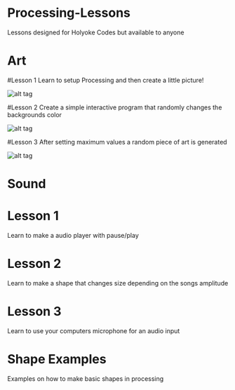 # Processing-Lessons
Lessons designed for Holyoke Codes but available to anyone

# Art
#Lesson 1
Learn to setup Processing and then create a little picture!

![alt tag](https://github.com/tgb20/Processing-Lessons/blob/master/lesson1/result.png)

#Lesson 2
Create a simple interactive program that randomly changes the backgrounds color

![alt tag](https://github.com/tgb20/Processing-Lessons/blob/master/lesson2/result.gif)

#Lesson 3
After setting maximum values a random piece of art is generated

![alt tag](https://github.com/tgb20/Processing-Lessons/blob/master/lesson3/result.png)



# Sound
# Lesson 1
Learn to make a audio player with pause/play

# Lesson 2
Learn to make a shape that changes size depending on the songs amplitude

# Lesson 3
Learn to use your computers microphone for an audio input

# Shape Examples
Examples on how to make basic shapes in processing